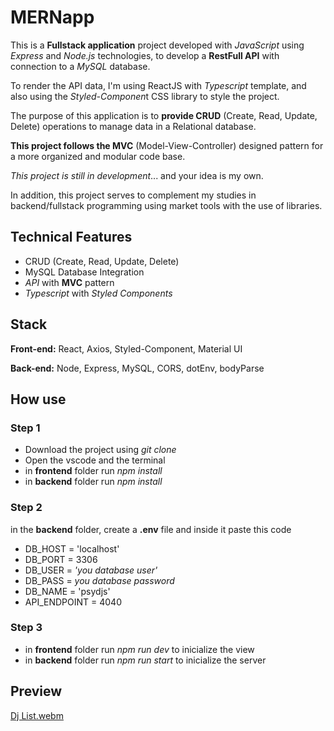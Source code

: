 
# MERNapp

This is a **Fullstack application**  project developed with *JavaScript* using *Express* and *Node.js* technologies, to develop a **RestFull API** with connection to a *MySQL* database.

To render the API data, I'm using ReactJS with *Typescript* template, and also using the *Styled-Componen*t CSS library to style the project.

The purpose of this application is to **provide CRUD** (Create, Read, Update, Delete) operations to manage data in a Relational database.

**This project follows the MVC** (Model-View-Controller) designed pattern for a more organized and modular code base.

*This project is still in development*... and your idea is my own.

In addition, this project serves to complement my studies in backend/fullstack programming using market tools with the use of libraries.


## Technical Features

- CRUD (Create, Read, Update, Delete)
- MySQL Database Integration
- *API* with **MVC** pattern
- *Typescript* with *Styled Components*

## Stack 

**Front-end:** React, Axios, Styled-Component, Material UI

**Back-end:** Node, Express, MySQL, CORS, dotEnv, bodyParse


## How use
### Step 1
- Download the project using *git clone*
- Open the vscode and the terminal
- in **frontend** folder run *npm install*
- in **backend** folder run *npm install*

### Step 2
in the **backend** folder, create a **.env** file and inside it paste this code
 - DB_HOST = 'localhost'
 - DB_PORT = 3306
 - DB_USER = *'you database user'*
 - DB_PASS = *you database password*
 - DB_NAME = 'psydjs'
 - API_ENDPOINT = 4040

### Step 3
- in **frontend** folder run *npm run dev* to inicialize the view
- in **backend** folder run *npm run start* to inicialize the server

## Preview
[Dj List.webm](https://github.com/SrLuc/MERNapp/assets/100430135/79940e64-7757-48ae-885e-6a5fdf145ade)



